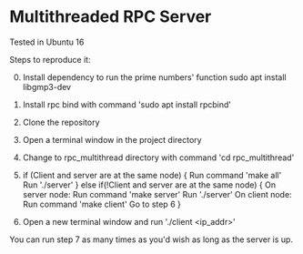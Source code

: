 # Multithreaded RPC Server
Tested in Ubuntu 16

Steps to reproduce it:

0)  Install dependency to run the prime numbers' function sudo apt install libgmp3-dev
1)  Install rpc bind with command 'sudo apt install rpcbind'
2)  Clone the repository
3)  Open a terminal window in the project directory
4)  Change to rpc_multithread directory with command 'cd rpc_multithread'
5)  if (Client and server are at the same node) {
        Run command 'make all'
        Run './server'
    } else if(!Client and server are at the same node) {
        On server node: 
            Run command 'make server'
            Run './server'
        On client node:
            Run command 'make client'
            Go to step 6
    }

6)  Open a new terminal window and run './client <ip_addr>'

You can run step 7 as many times as you'd wish as long as the server is up.
